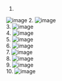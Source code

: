 1.
![image](https://github.com/user-attachments/assets/58e315fb-58a9-48c5-a403-4f7d6d5a16d6)
2.
![image](https://github.com/user-attachments/assets/da47ecbb-27c7-4a61-a1fb-900d1467faaf) <br>
3.
![image](https://github.com/user-attachments/assets/b0e7274b-06c5-42a1-a698-9b5aa7854d3f) <br>
4.
![image](https://github.com/user-attachments/assets/73ce99ec-de59-4ae3-9309-fe825ec9730f) <br>
5.
![image](https://github.com/user-attachments/assets/f746c70b-6f67-4e14-8c00-3800357ac8c0) <br>
6.
![image](https://github.com/user-attachments/assets/bbad1d9c-2d16-4fd6-8835-1cc6f7e4643c) <br>
7.
![image](https://github.com/user-attachments/assets/93bf5134-d4dd-4dde-b7dd-d20e34f21152) <br>
8.
![image](https://github.com/user-attachments/assets/59d262b0-7048-440f-a2c2-5a7ab661d1b9) <br>
9.
![image](https://github.com/user-attachments/assets/afe263c7-cffe-483c-915d-5d428a0a0e80) <br>
10.
![image](https://github.com/user-attachments/assets/7cbc8145-0590-4d67-b330-7161aa49312a) <br>
































